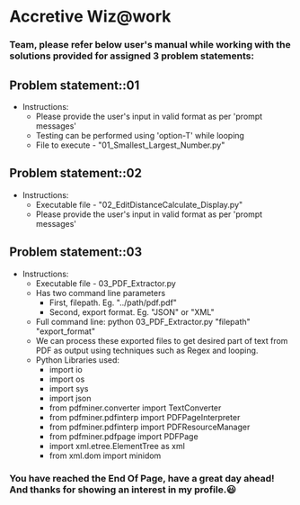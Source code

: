 # Accretive Wiz@work
### Team, please refer below user's manual while working with the solutions provided for assigned 3 problem statements:

## Problem statement::01
* Instructions:
  * Please provide the user's input in valid format as per 'prompt messages'
  * Testing can be performed using 'option-T' while looping
  * File to execute - "01_Smallest_Largest_Number.py"
  
## Problem statement::02
* Instructions:
  * Executable file - "02_EditDistanceCalculate_Display.py"
  * Please provide the user's input in valid format as per 'prompt messages'

## Problem statement::03
* Instructions:
  * Executable file - 03_PDF_Extractor.py
  * Has two command line parameters
    - First, filepath. Eg. "../path/pdf.pdf"
    - Second, export format. Eg. "JSON" or "XML"
   - Full command line: python 03_PDF_Extractor.py "filepath" "export_format"
  * We can process these exported files to get desired part of text from PDF as output using techniques such as Regex and looping.
  * Python Libraries used:
    - import io
    - import os
    - import sys
    - import json
    - from pdfminer.converter import TextConverter
    - from pdfminer.pdfinterp import PDFPageInterpreter
    - from pdfminer.pdfinterp import PDFResourceManager
    - from pdfminer.pdfpage import PDFPage
    - import xml.etree.ElementTree as xml
    - from xml.dom import minidom
  
  
    
### You have reached the End Of Page, have a great day ahead! And thanks for showing an interest in my profile.:smiley:
